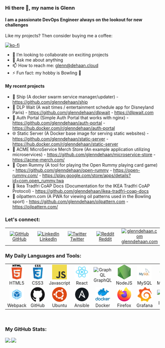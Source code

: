### Hi there 👋, my name is Glenn
#### I am a passionate DevOps Engineer always on the lookout for new challenges

Like my projects? Then consider buying me a coffee:

[![ko-fi](https://ko-fi.com/img/githubbutton_sm.svg)](https://ko-fi.com/J3J1F5WD2)

- 👯 I’m looking to collaborate on exciting projects 
- 💬 Ask me about anything 
- 📫 How to reach me: glenn@dehaan.cloud 
- ⚡ Fun fact: my hobby is Bowling 🎳

#### My recent projects

- 🚢 Ship (A docker swarm service manager/updater) - https://github.com/glenndehaan/ship
- 🎢 DLP Wait (A wait times / entertainment schedule app for Disneyland Paris) - https://github.com/glenndehaan/dlpwait - https://dlpwait.com
- 🔐 Auth Portal (Simple Auth Portal that works with nginx) - https://github.com/glenndehaan/auth-portal - https://hub.docker.com/r/glenndehaan/auth-portal
- 🌐 Static Server (A Docker base image for serving static websites) - https://github.com/glenndehaan/static-server - https://hub.docker.com/r/glenndehaan/static-server
- 🛒 ACME MicroService Merch Store (An example application utilizing microservices) - https://github.com/glenndehaan/microservice-store - https://acme-merch.com/
- 🎲 Open Rummy (A tool for playing the Open Rummy playing card game) - https://github.com/glenndehaan/open-rummy - https://open-rummy.com/ - https://play.google.com/store/apps/details?id=com.open_rummy.twa
- 📄 Ikea Tradfri CoAP Docs (Documentation for the IKEA Tradfri CoAP Protocol) - https://github.com/glenndehaan/ikea-tradfri-coap-docs
- 🎳 oilpattern.com (A PWA for viewing oil patterns used in the Bowling sport) - https://github.com/glenndehaan/oilpattern.com - https://oilpattern.com/

### Let's connect:
<table>
    <tr>
        <td align="center" width="96">
            <a href="https://github.com/glenndehaan">
                <img src="https://cdn.jsdelivr.net/npm/simple-icons@3.0.1/icons/github.svg" width="48" height="48" alt="GitHub" />
                <br/>GitHub
            </a>
        </td>
        <td align="center" width="96">
            <a href="https://www.linkedin.com/in/glenndehaan/">
                <img src="https://cdn.jsdelivr.net/npm/simple-icons@3.0.1/icons/linkedin.svg" width="48" height="48" alt="LinkedIn" />
                <br/>LinkedIn
            </a>
        </td>
        <td align="center" width="96">
            <a href="https://twitter.com/glenndehaan">
                <img src="https://cdn.jsdelivr.net/npm/simple-icons@3.0.1/icons/twitter.svg" width="48" height="48" alt="Twitter" />
                <br/>Twitter
            </a>
        </td>
        <td align="center" width="96">
            <a href="https://www.reddit.com/user/glenndehaan">
                <img src="https://cdn.jsdelivr.net/npm/simple-icons@3.0.1/icons/reddit.svg" width="48" height="48" alt="Reddit" />
                <br/>Reddit
            </a>
        </td>
        <td align="center" width="96">
            <a href="https://glenndehaan.com">
                <img src="https://cdn.jsdelivr.net/npm/simple-icons@3.0.1/icons/icloud.svg" width="48" height="48" alt="glenndehaan.com" />
                <br/>glenndehaan.com
            </a>
        </td>
    </tr>
</table>

### My Daily Languages and Tools:

<table>
    <tr>
        <td align="center" width="96">
            <img src="https://raw.githubusercontent.com/github/explore/80688e429a7d4ef2fca1e82350fe8e3517d3494d/topics/html/html.png" width="48" height="48" alt="HTML5" />
            <br/>HTML5
        </td>
        <td align="center" width="96">
            <img src="https://raw.githubusercontent.com/github/explore/80688e429a7d4ef2fca1e82350fe8e3517d3494d/topics/css/css.png" width="48" height="48" alt="CSS3" />
            <br/>CSS3
        </td>
        <td align="center" width="96">
            <img src="https://raw.githubusercontent.com/github/explore/80688e429a7d4ef2fca1e82350fe8e3517d3494d/topics/javascript/javascript.png" width="48" height="48" alt="Javascript" />
            <br/>Javascript
        </td>
        <td align="center" width="96">
            <img src="https://raw.githubusercontent.com/github/explore/80688e429a7d4ef2fca1e82350fe8e3517d3494d/topics/react/react.png" width="48" height="48" alt="React" />
            <br/>React
        </td>
        <td align="center" width="96">
            <img src="https://graphql.org/img/logo.svg" width="48" height="48" alt="GraphQL" />
            <br/>GraphQL
        </td>
        <td align="center" width="96">
            <img src="https://raw.githubusercontent.com/github/explore/80688e429a7d4ef2fca1e82350fe8e3517d3494d/topics/nodejs/nodejs.png" width="48" height="48" alt="NodeJS" />
            <br/>NodeJS
        </td>
        <td align="center" width="96">
            <img src="https://raw.githubusercontent.com/github/explore/80688e429a7d4ef2fca1e82350fe8e3517d3494d/topics/mysql/mysql.png" width="48" height="48" alt="MySQL" />
            <br/>MySQL
        </td>
        <td align="center" width="96">
            <img src="https://raw.githubusercontent.com/github/explore/80688e429a7d4ef2fca1e82350fe8e3517d3494d/topics/mongodb/mongodb.png" width="48" height="48" alt="MongoDB" />
            <br/>MongoDB
        </td>
        <td align="center" width="96">
            <img src="https://raw.githubusercontent.com/github/explore/80688e429a7d4ef2fca1e82350fe8e3517d3494d/topics/eslint/eslint.png" width="48" height="48" alt="ESLint" />
            <br/>ESLint
        </td>
    </tr>
    <tr>
        <td align="center" width="96">
            <img src="https://raw.githubusercontent.com/github/explore/80688e429a7d4ef2fca1e82350fe8e3517d3494d/topics/webpack/webpack.png" width="48" height="48" alt="Webpack" />
            <br/>Webpack
        </td>
        <td align="center" width="96">
            <img src="https://raw.githubusercontent.com/github/explore/78df643247d429f6cc873026c0622819ad797942/topics/github/github.png" width="48" height="48" alt="GitHub" />
            <br/>GitHub
        </td>
        <td align="center" width="96">
            <img src="https://raw.githubusercontent.com/github/explore/80688e429a7d4ef2fca1e82350fe8e3517d3494d/topics/ubuntu/ubuntu.png" width="48" height="48" alt="Ubuntu" />
            <br/>Ubuntu
        </td>
        <td align="center" width="96">
            <img src="https://raw.githubusercontent.com/github/explore/80688e429a7d4ef2fca1e82350fe8e3517d3494d/topics/ansible/ansible.png" width="48" height="48" alt="Ansible" />
            <br/>Ansible
        </td>
        <td align="center" width="96">
            <img src="https://raw.githubusercontent.com/github/explore/80688e429a7d4ef2fca1e82350fe8e3517d3494d/topics/docker/docker.png" width="48" height="48" alt="Docker" />
            <br/>Docker
        </td>
        <td align="center" width="96">
            <img src="https://raw.githubusercontent.com/github/explore/728542e0d33f83720614f61923a9cb424264db23/topics/firefox/firefox.png" width="48" height="48" alt="Firefox" />
            <br/>Firefox
        </td>
        <td align="center" width="96">
            <img src="https://raw.githubusercontent.com/grafana/grafana/master/public/img/grafana_icon.svg" width="48" height="48" alt="Grafana" />
            <br/>Grafana
        </td>
        <td align="center" width="96">
            <img src="https://influxdata.github.io/branding/img/downloads/influxdata-logo--symbol--pool.svg" width="48" height="48" alt="InfluxDB" />
            <br/>InfluxDB
        </td>
        <td align="center" width="96">
            <img src="https://raw.githubusercontent.com/github/explore/80688e429a7d4ef2fca1e82350fe8e3517d3494d/topics/google/google.png" width="48" height="48" alt="Google" />
            <br/>Google
        </td>
    </tr>
</table>

<br/>

### My GitHub Stats:
<a href="#">
  <img align="center" src="https://github-readme-stats.vercel.app/api?username=glenndehaan&show_icons=true&theme=dark&hide_border=true&hide_title=true&bg_color=0d1117" />
</a>
<a href="#">
  <img align="center" src="https://github-readme-stats.vercel.app/api/top-langs/?username=glenndehaan&theme=dark&hide_border=true&hide_title=true&bg_color=0d1117" />
</a>

